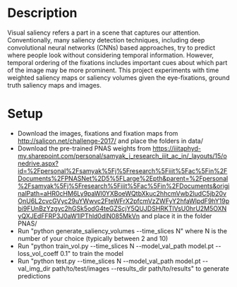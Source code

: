# Description

Visual saliency refers a part in a scene that captures our attention. Conventionally, many saliency detection techniques, including deep convolutional neural networks (CNNs) based approaches, try to predict where people look without considering temporal information. However, temporal ordering of the fixations includes important cues about which part of the image may be more prominent. This project experiments with time weighted saliency maps or saliency volumes given the eye-fixations, ground truth saliency maps and images.

# Setup

- Download the images, fixations and fixation maps from http://salicon.net/challenge-2017/ and place the folders in data/
- Download the pre-trained PNAS weights from https://iiitaphyd-my.sharepoint.com/personal/samyak_j_research_iiit_ac_in/_layouts/15/onedrive.aspx?id=%2Fpersonal%2Fsamyak%5Fj%5Fresearch%5Fiiit%5Fac%5Fin%2FDocuments%2FPNASNet%2D5%5FLarge%2Epth&parent=%2Fpersonal%2Fsamyak%5Fj%5Fresearch%5Fiiit%5Fac%5Fin%2FDocuments&originalPath=aHR0cHM6Ly9paWl0YXBoeWQtbXkuc2hhcmVwb2ludC5jb20vOnU6L2cvcGVyc29uYWwvc2FteWFrX2pfcmVzZWFyY2hfaWlpdF9hY19pbi9FUnBzYzgyc2hGSk5odG4teGZScjY5QUJDSHRKTlVsU0hrU2M5OXNyQXJEdFFRP3J0aW1lPThld0dlN085MkVn and place it in the folder PNAS/
- Run "python generate_saliency_volumes --time_slices N" where N is the number of your choice (typically between 2 and 10)
- Run "python train_vol.py --time_slices N --model_val_path model.pt --loss_vol_coeff 0.1" to train the model
- Run "python test.py --time_slices N --model_val_path model.pt --val_img_dir path/to/test/images --results_dir path/to/results" to generate predictions
